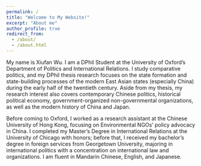 ```yaml
---
permalink: /
title: "Welcome to My Website!"
excerpt: "About me"
author_profile: true
redirect_from: 
  - /about/
  - /about.html
---
```


My name is Xiufan Wu. I am a DPhil Student at the University of Oxford’s Department of Politics and International Relations. I study comparative politics, and my DPhil thesis research focuses on the state formation and state-building processes of the modern East Asian states (especially China) during the early half of the twentieth century. Aside from my thesis, my research interest also covers contemporary Chinese politics, historical political economy, government-organized non-governmental organizations, as well as the modern history of China and Japan.

Before coming to Oxford, I worked as a research assistant at the Chinese University of Hong Kong, focusing on Environmental NGOs’ policy advocacy in China. I completed my Master’s Degree in International Relations at the University of Chicago with honors; before that, I received my bachelor’s degree in foreign services from Georgetown University, majoring in international politics with a concentration on international law and organizations. I am fluent in Mandarin Chinese, English, and Japanese.

